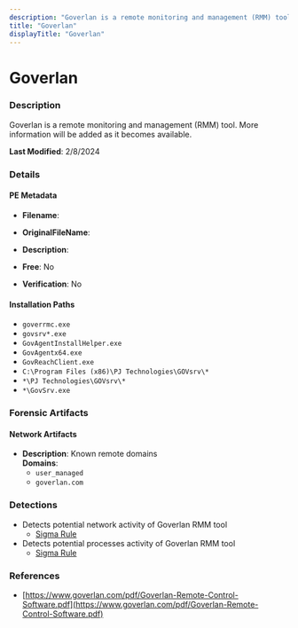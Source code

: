 ```yaml
---
description: "Goverlan is a remote monitoring and management (RMM) tool. More information will be added as it becomes available."
title: "Goverlan"
displayTitle: "Goverlan"
---
```




# Goverlan


### Description

Goverlan is a remote monitoring and management (RMM) tool. More information will be added as it becomes available.



**Last Modified**: 2/8/2024

### Details


#### PE Metadata
- **Filename**: 
- **OriginalFileName**: 
- **Description**: 


- **Free**: No

- **Verification**: No




#### Installation Paths
- `goverrmc.exe`
- `govsrv*.exe`
- `GovAgentInstallHelper.exe`
- `GovAgentx64.exe`
- `GovReachClient.exe`
- `C:\Program Files (x86)\PJ Technologies\GOVsrv\*`
- `*\PJ Technologies\GOVsrv\*`
- `*\GovSrv.exe`

### Forensic Artifacts




#### Network Artifacts
- **Description**: Known remote domains
<br/>**Domains**:
    - `user_managed`
    - `goverlan.com`


### Detections
- Detects potential network activity of Goverlan RMM tool
  - [Sigma Rule](https://github.com/magicsword-io/LOLRMM/blob/main/detections/sigma/goverlan_network_sigma.yml)
- Detects potential processes activity of Goverlan RMM tool
  - [Sigma Rule](https://github.com/magicsword-io/LOLRMM/blob/main/detections/sigma/goverlan_processes_sigma.yml)

### References
- [https://www.goverlan.com/pdf/Goverlan-Remote-Control-Software.pdf](https://www.goverlan.com/pdf/Goverlan-Remote-Control-Software.pdf)


